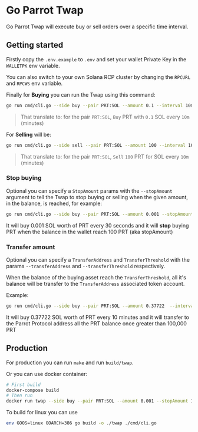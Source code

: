 # Go Parrot Twap

Go Parrot Twap will execute buy or sell orders over a specific time interval.

## Getting started

Firstly copy the `.env.example` to `.env` and set your wallet Private Key in the `WALLETPK` env variable.

You can also switch to your own Solana RCP cluster by changing the `RPCURL` and `RPCWS` env variable.


Finally for **Buying** you can run the Twap using this command:

```sh
go run cmd/cli.go --side buy --pair PRT:SOL --amount 0.1 --interval 10m
```
> That translate to: for the pair `PRT:SOL`, `Buy` PRT with `0.1` SOL every `10m` (minutes)


For **Selling** will be:

```sh
go run cmd/cli.go --side sell --pair PRT:SOL --amount 100 --interval 10m
```
> That translate to: for the pair `PRT:SOL`, `Sell` `100` PRT for SOL every `10m` (minutes)

### Stop buying

Optional you can specify a `StopAmount` params with the `--stopAmount` argument to tell the Twap to stop buying or selling when the given amount, in the balance, is reached, for example:

```sh
go run cmd/cli.go --side buy --pair PRT:SOL --amount 0.001 --stopAmount 100 --interval 30s
```

It will buy 0.001 SOL worth of PRT every 30 seconds and it will **stop** buying PRT when the balance in the wallet reach 100 PRT (aka stopAmount)

### Transfer amount

Optional you can specify a `TransferAddress` and `TransferThreshold` with the params  `--transferAddress` and `--transferThreshold` respectively. 

When the balance of the buying asset reach the `TransferThreshold`, all it's balance will be transfer to the `TransferAddress` associated token account.

Example:

```sh
go run cmd/cli.go --side buy --pair PRT:SOL --amount 0.37722  --interval 10m --transferThreshold 100000 --transferAddress FRnCC8dBCcRabRv8xNbR5WHiGPGxdphjiRhE2qJZvwpm
```

It will buy 0.37722 SOL worth of PRT every 10 minutes and it will transfer to the Parrot Protocol address all the PRT balance once greater than 100,000 PRT

## Production

For production you can run `make` and run `build/twap`.

Or you can use docker container:

```sh
# First build
docker-compose build
# Then run
docker run twap --side buy --pair PRT:SOL --amount 0.001 --stopAmount 100 --interval 30s
```

To build for linux you can use

```sh
env GOOS=linux GOARCH=386 go build -o ./twap ./cmd/cli.go
```
